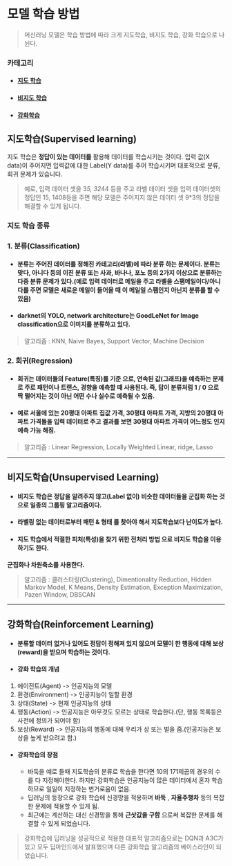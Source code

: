 # 모델 학습 방법
> 머신러닝 모델은 학습 방법에 따라 크게 지도학습, 비지도 학습, 강화 학습으로 나뉜다.

### 카테고리
* #### [지도 학습](#지도학습(supervised-learning))
* #### [비지도 학습](#비지도학습(unsupervised-Learning))
* #### [강화학습](#강화학습(reinforcement-Learning))

## 지도학습(Supervised learning)
지도 학습은 __정답이 있는 데이터를__ 활용해 데이터를 학습시키는 것이다. 입력 값(X data)이 주어지면 입력값에 대한 Label(Y data)를 주어 학습시키며 대표적으로 분류, 회귀 문제가 있습니다.
> 예로, 입력 데이터 셋을 3*5, 32*44 등을 주고 라벨 데이터 셋을 입력 데이터셋의 정답인 15, 1408등을 주면 해당 모델은 주어지지 않은 데이터 셋 9*3의 정답을 해결할 수 있게 됩니다.

### 지도 학습 종류
### 1. 분류(Classification)  
* #### 분류는 주어진 데이터를 정해진 __카테고리(라벨)에 따라 분류__ 하는 문제이다. 분류는 맞다, 아니다 등의 이진 분류 또는 사과, 바나나, 포노 등의 2가지 이상으로 분류하는 다중 분류 문제가 있다.(예로 입력 데이터로 메일을 주고 라벨을 스팸메일이다/아니다를 주면 모델은 새로운 메일이 들어올 때 이 메일일 스팸인지 아닌지 분류를 할 수 있음)  
* #### darknet의 YOLO, network architecture는 GoodLeNet for Image classification으로 이미지를 분류하고 있다.
> 알고리즘 : KNN, Naive Bayes, Support Vector, Machine Decision

### 2. 회귀(Regression)
* #### 회귀는 데이터들의 __Feature(특징)를 기준__ 으로, 연속된 값(그래프)을 예측하는 문제로 주로 패턴이나 트랜스, 경향을 예측할 때 사용된다. 즉, 답이 분류처럼 1 / 0 으로 딱 떨어지는 것이 아닌 어떤 수나 실수로 예측될 수 있음.  
* #### 예로 서울에 있는 20평대 아파트 집값 가격, 30평대 아파트 가격, 지방의 20평대 아파트 가격들을 입력 데이터로 주고 결과를 보면 30평대 아파트 가격이 어느정도 인지 __예측 가능__ 해짐.
> 알고리즘 : Linear Regression, Locally Weighted Linear, ridge, Lasso

***

## 비지도학습(Unsupervised Learning)  
* #### 비지도 학습은 __정답을 알려주지 않고(Label 없이)__ 비슷한 데이터들을 군집화 하는 것으로 일종의 그룹핑 알고리즘이다.  
* #### 라벨링 없는 데이터로부터 __패턴 & 형태__ 를 찾아야 해서 지도학습보다 난이도가 높다.  
* #### 지도 학습에서 적절한 __피처(특성)을 찾기 위한 전처리 방법__ 으로 비지도 학습을 이용하기도 한다.  
__군집화나 차원축소를 사용한다.__  
> 알고리즘 : 클러스터링(Clustering), Dimentionality Reduction, Hidden Markov Model, K Means, Density Estimation, Exception Maximization, Pazen Window, DBSCAN

***

## 강화학습(Reinforcement Learning)
* #### 분류할 데이터 없거나 있어도 정답이 정해져 있지 않으며 모델이 한 행동에 대해 보상(reward)을 받으며 학습하는 것이다.
* #### 강화 학습의 개념
1. 에이전트(Agent) -> 인공지능의 모델
2. 환경(Environment) -> 인공지능이 일할 환경
3. 상태(State) -> 현재 인공지능의 상태
4. 행동(Action) -> 인공지능은 아무것도 모르는 상태로 학습한다.(단, 행동 목록등은 사전에 정의가 되어야 함)
5. 보상(Reward) -> 인공지능의 행동에 대해 우리가 상 또는 벌을 줌.(인공지능은 보상을 높게 받으려고 함.)

* #### 강화학습의 장점
  + 바둑을 예로 들때 지도학습의 분류로 학습을 한다면 10의 171제곱의 경우의 수를 다 지정해야한다. 하지만 강화학습은 인공지능이 많은 데이터에서 혼자 학습하므로 일일이 지정하는 번거로움이 없음.
  + 딥러닝의 등장으로 강화 학습에 신경망을 적용하며 __바둑__ , __자율주행차__ 등의 복잡한 문제에 적용할 수 있게 됨.
  + 최근에는 계산하는 대신 신경망을 통해 __근삿값을 구함__ 으로써 복잡한 문제를 해결할 수 있게 되었습니다.
> 강화학습에 딥러닝을 성공적으로 적용한 대표적 알고리즘으로는 DQN과 A3C가 있고 모두 딥마인드에서 발표했으며 다른 강화학습 알고리즘의 베이스라인이 되었습니다.
